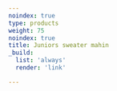 ```yaml
---
noindex: true
type: products
weight: 75
noindex: true
title: Juniors sweater mahin
_build:
  list: 'always'
  render: 'link'

---
```

